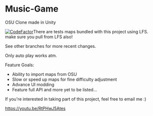 # Music-Game
OSU Clone made in Unity

<a style="float: left" href="https://www.codefactor.io/repository/github/acoop133/rhythm-unity"><img src="https://www.codefactor.io/repository/github/acoop133/rhythm-unity/badge" alt="CodeFactor" /></a>

There are tests maps bundled with this project using LFS. make sure you pull from LFS also!


See other branches for more recent changes.

Only auto play works atm.

Feature Goals:

* Ability to import maps from OSU
* Slow or speed up maps for fine difficulty adjustment
* Advance UI modding
* Feature full API
and more yet to be listed...

If you're interested in taking part of this project, feel free to email me :)


https://youtu.be/RtPHwJ5Ates
